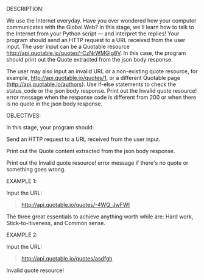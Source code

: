 DESCRIPTION:

We use the Internet everyday. Have you ever wondered how your computer communicates with the Global Web? In this stage, we'll learn how to talk to the Internet from your Python script — and interpret the replies! Your program should send an HTTP request to a URL received from the user input. The user input can be a Quotable resource http://api.quotable.io/quotes/-CzNrWMGIg8V. In this case, the program should print out the Quote extracted from the json body response.

The user may also input an invalid URL or a non-existing quote resource, for example, http://api.quotable.io/quotes/1, or a different Quotable page (http://api.quotable.io/authors). Use if-else statements to check the status_code or the json body response. Print out the Invalid quote resource! error message when the response code is different from 200 or when there is no quote in the json body response.

OBJECTIVES:

In this stage, your program should:

Send an HTTP request to a URL received from the user input.

Print out the Quote content extracted from the json body response.

Print out the Invalid quote resource! error message if there's no quote or something goes wrong.

EXAMPLE 1:

Input the URL:

> http://api.quotable.io/quotes/-4WQ_JwFWI

The three great essentials to achieve anything worth while are: Hard work, Stick-to-itiveness, and Common sense.

EXAMPLE 2:

Input the URL:

> http://api.quotable.io/quotes/asdfgh

Invalid quote resource!
